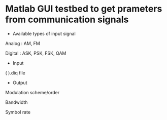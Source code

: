 # Matlab GUI testbed to get prameters from communication signals 


- Available types of input signal

Analog : AM, FM

Digital : ASK, PSK, FSK, QAM


- Input

( ).diq file


- Output

Modulation scheme/order

Bandwidth

Symbol rate

